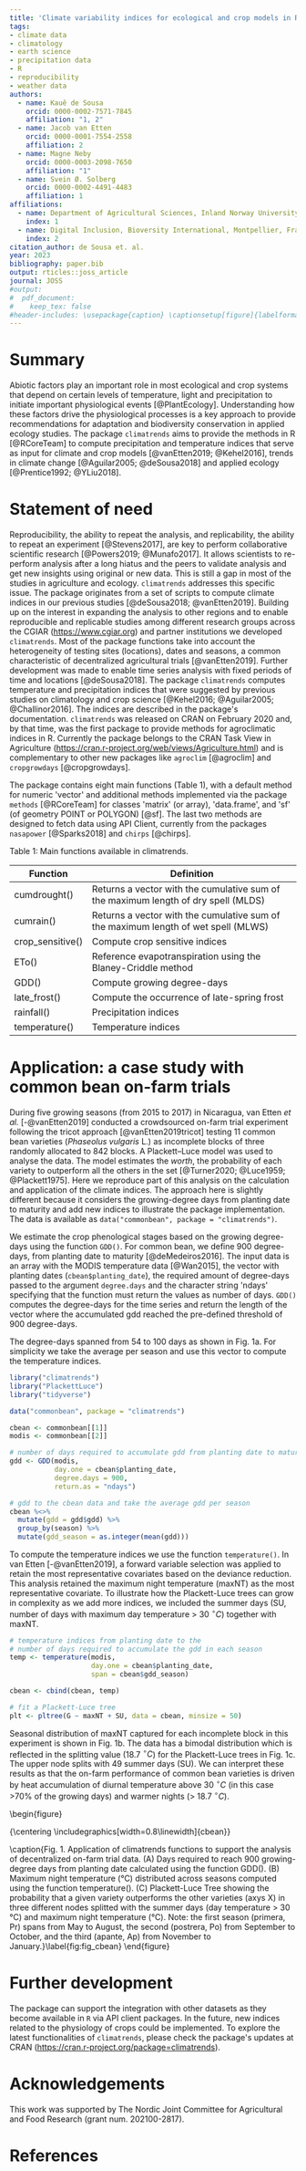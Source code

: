 ```yaml
---
title: 'Climate variability indices for ecological and crop models in R: the `climatrends` package'
tags:
- climate data
- climatology
- earth science
- precipitation data
- R
- reproducibility
- weather data
authors:
  - name: Kauê de Sousa
    orcid: 0000-0002-7571-7845
    affiliation: "1, 2"
  - name: Jacob van Etten
    orcid: 0000-0001-7554-2558
    affiliation: 2
  - name: Magne Neby
    orcid: 0000-0003-2098-7650
    affiliation: "1"
  - name: Svein Ø. Solberg
    orcid: 0000-0002-4491-4483
    affiliation: 1
affiliations:
  - name: Department of Agricultural Sciences, Inland Norway University of Applied Sciences, Hamar, Norway
    index: 1
  - name: Digital Inclusion, Bioversity International, Montpellier, France
    index: 2
citation_author: de Sousa et. al.
year: 2023
bibliography: paper.bib
output: rticles::joss_article
journal: JOSS
#output:
#  pdf_document:
#    keep_tex: false
#header-includes: \usepackage{caption} \captionsetup[figure]{labelformat=empty}
---
```


# Summary

Abiotic factors play an important role in most ecological and crop systems that depend on certain levels of temperature, light and precipitation to initiate important physiological events [@PlantEcology]. Understanding how these factors drive the physiological processes is a key approach to provide recommendations for adaptation and biodiversity conservation in applied ecology studies. The package `climatrends` aims to provide the methods in R [@RCoreTeam] to compute precipitation and temperature indices that serve as input for climate and crop models [@vanEtten2019; @Kehel2016], trends in climate change [@Aguilar2005; @deSousa2018] and applied ecology [@Prentice1992; @YLiu2018].

# Statement of need

Reproducibility, the ability to repeat the analysis, and replicability, the ability to repeat an experiment [@Stevens2017], are key to perform collaborative scientific research [@Powers2019; @Munafo2017]. It allows scientists to re-perform analysis after a long hiatus and the peers to validate analysis and get new insights using original or new data. This is still a gap in most of the studies in agriculture and ecology. `climatrends` addresses this specific issue. The package originates from a set of scripts to compute climate indices in our previous studies [@deSousa2018; @vanEtten2019]. Building up on the interest in expanding the analysis to other regions and to enable reproducible and replicable studies among different research groups across the CGIAR (https://www.cgiar.org) and partner institutions we developed `climatrends`. Most of the package functions take into account the heterogeneity of testing sites (locations), dates and seasons, a common characteristic of decentralized agricultural trials [@vanEtten2019]. Further development was made to enable time series analysis with fixed periods of time and locations [@deSousa2018]. The package `climatrends` computes temperature and precipitation indices that were suggested by previous studies on climatology and crop science [@Kehel2016; @Aguilar2005; @Challinor2016]. The indices are described in the package's documentation. `climatrends` was released on CRAN on February 2020 and, by that time, was the first package to provide methods for agroclimatic indices in R. Currently the package belongs to the CRAN Task View in Agriculture (https://cran.r-project.org/web/views/Agriculture.html) and is complementary to other new packages like `agroclim` [@agroclim] and `cropgrowdays` [@cropgrowdays].

The package contains eight main functions (Table 1), with a default method for numeric 'vector' and additional methods implemented via the package `methods` [@RCoreTeam] for classes 'matrix' (or array), 'data.frame', and 'sf' (of geometry POINT or POLYGON) [@sf]. The last two methods are designed to fetch data using API Client, currently from the packages `nasapower` [@Sparks2018] and `chirps` [@chirps]. 

Table 1: Main functions available in climatrends.

| **Function**  | **Definition**  |
| --------- |----------------------|
| cumdrought() | Returns a vector with the cumulative sum of the maximum length of dry spell (MLDS) |
| cumrain() | Returns a vector with the cumulative sum of the maximum length of wet spell (MLWS) |
| crop_sensitive() | Compute crop sensitive indices |
| ETo() | Reference evapotranspiration using the Blaney-Criddle method|
| GDD() | Compute growing degree-days|
| late_frost() | Compute the occurrence of late-spring frost|
| rainfall() | Precipitation indices|
| temperature() | Temperature indices|

# Application: a case study with common bean on-farm trials 

During five growing seasons (from 2015 to 2017) in Nicaragua, van Etten *et al.* [-@vanEtten2019] conducted a crowdsourced on-farm trial experiment following the tricot approach [@vanEtten2019tricot] testing 11 common bean varieties (*Phaseolus vulgaris* L.) as incomplete blocks of three randomly allocated to 842 blocks. A Plackett–Luce model was used to analyse the data. The model estimates the *worth*, the probability of each variety to outperform all the others in the set [@Turner2020; @Luce1959; @Plackett1975]. Here we reproduce part of this analysis on the calculation and application of the climate indices. The approach here is slightly different because it considers the growing-degree days from planting date to maturity and add new indices to illustrate the package implementation. The data is available as `data("commonbean", package = "climatrends")`.

We estimate the crop phenological stages based on the growing degree-days using the function `GDD()`. For common bean, we define 900 degree-days, from planting date to maturity [@deMedeiros2016]. The input data is an array with the MODIS temperature data [@Wan2015], the vector with planting dates (`cbean$planting_date`), the required amount of degree-days passed to the argument `degree.days` and the character string 'ndays' specifying that the function must return the values as number of days. `GDD()` computes the degree-days for the time series and return the length of the vector where the accumulated gdd reached the pre-defined threshold of 900 degree-days.

The degree-days spanned from 54 to 100 days as shown in Fig. 1a. For simplicity we take the average per season and use this vector to compute the temperature indices. 

```r
library("climatrends")
library("PlackettLuce")
library("tidyverse")

data("commonbean", package = "climatrends")

cbean <- commonbean[[1]]
modis <- commonbean[[2]]

# number of days required to accumulate gdd from planting date to maturity
gdd <- GDD(modis, 
           day.one = cbean$planting_date, 
           degree.days = 900, 
           return.as = "ndays")

# gdd to the cbean data and take the average gdd per season
cbean %<>%  
  mutate(gdd = gdd$gdd) %>% 
  group_by(season) %>% 
  mutate(gdd_season = as.integer(mean(gdd)))
```

To compute the temperature indices we use the function `temperature()`. In van Etten [-@vanEtten2019], a forward variable selection was applied to retain the most representative covariates based on the deviance reduction. This analysis retained the maximum night temperature (maxNT) as the most representative covariate. To illustrate how the Plackett-Luce trees can grow in complexity as we add more indices, we included the summer days (SU, number of days with maximum day temperature > 30 $^\circ C$) together with maxNT.

```r
# temperature indices from planting date to the 
# number of days required to accumulate the gdd in each season
temp <- temperature(modis, 
                    day.one = cbean$planting_date, 
                    span = cbean$gdd_season)

cbean <- cbind(cbean, temp)

# fit a Plackett-Luce tree
plt <- pltree(G ~ maxNT + SU, data = cbean, minsize = 50)

```

Seasonal distribution of maxNT captured for each incomplete block in this experiment is shown in Fig. 1b. The data has a bimodal distribution which is reflected in the splitting value (18.7 $^\circ C$) for the Plackett-Luce trees in Fig. 1c. The upper node splits with 49 summer days (SU). We can interpret these results as that the on-farm performance of common bean varieties is driven by heat accumulation of diurnal temperature above 30 $^\circ C$ (in this case >70% of the growing days) and warmer nights (> 18.7 $^\circ C$).

\begin{figure}

{\centering \includegraphics[width=0.8\linewidth]{cbean}}

\caption{Fig. 1. Application of climatrends functions to support the analysis of decentralized on-farm trial data. (A) Days required to reach 900 growing-degree days from planting date calculated using the function GDD(). (B) Maximum night temperature (°C) distributed across seasons computed using the function temperature(). (C) Plackett-Luce Tree showing the probability that a given variety outperforms the other varieties (axys X) in three different nodes splitted with the summer days (day temperature > 30 °C) and maximum night temperature (°C). Note: the first season (primera, Pr) spans from May to August, the second (postrera, Po) from September to October, and the third (apante, Ap) from November to January.}\label{fig:fig_cbean}
\end{figure}

# Further development

The package can support the integration with other datasets as they become available in `R` via API client packages. In the future, new indices related to the physiology of crops could be implemented. To explore the latest functionalities of `climatrends`, please check the package's updates at CRAN (https://cran.r-project.org/package=climatrends).

# Acknowledgements

This work was supported by The Nordic Joint Committee for Agricultural and Food Research (grant num. 202100-2817).

# References

<div id="refs"></div>

